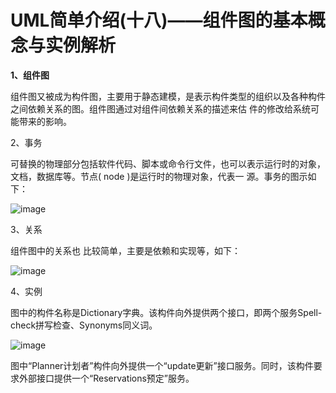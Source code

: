 # UML简单介绍(十八)——组件图的基本概念与实例解析
**1、组件图**

组件图又被成为构件图，主要用于静态建模，是表示构件类型的组织以及各种构件之间依赖关系的图。组件图通过对组件间依赖关系的描述来估
件的修改给系统可能带来的影响。

2、事务

可替换的物理部分包括软件代码、脚本或命令行文件，也可以表示运行时的对象，文档，数据库等。节点( node )是运行时的物理对象，代表一
源。事务的图示如下：

![image]()

3、关系

组件图中的关系也 比较简单，主要是依赖和实现等，如下：

![image]()

4、实例

图中的构件名称是Dictionary字典。该构件向外提供两个接口，即两个服务Spell-check拼写检查、Synonyms同义词。

![image]()

图中“Planner计划者”构件向外提供一个“update更新”接口服务。同时，该构件要求外部接口提供一个“Reservations预定”服务。
